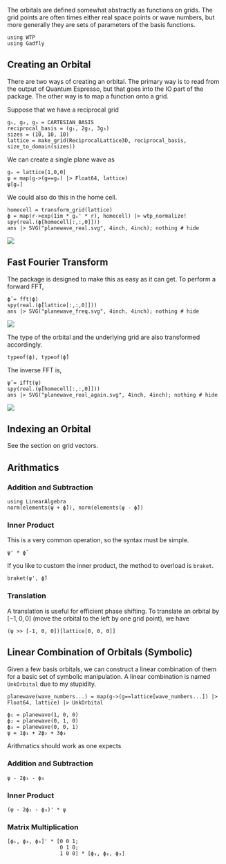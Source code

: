 The orbitals are defined somewhat abstractly as functions on grids. The grid
points are often times either real space points or wave numbers, but more generally they are sets of parameters of the basis functions.

```@setup orbital
using WTP
using Gadfly
```

## Creating an Orbital

There are two ways of creating an orbital. The primary way is to read from the output of Quantum Espresso, but that goes into the IO part of the package. 
The other way is to map a function onto a grid.

Suppose that we have a reciprocal grid
```@example orbital
g₁, g₂, g₃ = CARTESIAN_BASIS
reciprocal_basis = (g₁, 2g₂, 3g₃)
sizes = (10, 10, 10)
lattice = make_grid(ReciprocalLattice3D, reciprocal_basis, size_to_domain(sizes))
```

We can create a single plane wave as
```@example orbital
gₓ = lattice[1,0,0]
ψ = map(g->(g==gₓ) |> Float64, lattice)
ψ[gₓ]
```

We could also do this in the home cell.

```@example orbital
homecell = transform_grid(lattice)
ϕ = map(r->exp(1im * gₓ' * r), homecell) |> wtp_normalize!
spy(real.(ϕ[homecell[:,:,0]]))
ans |> SVG("planewave_real.svg", 4inch, 4inch); nothing # hide
```

![](planewave_real.svg)

## Fast Fourier Transform

The package is designed to make this as easy as it can get. To perform a forward FFT, 
```@example orbital
ϕ̂ = fft(ϕ)
spy(real.(ϕ̂[lattice[:,:,0]]))
ans |> SVG("planewave_freq.svg", 4inch, 4inch); nothing # hide
```

![](planewave_freq.svg)

The type of the orbital and the underlying grid are also transformed accordingly.
```@example orbital
typeof(ϕ), typeof(ϕ̂)
```

The inverse FFT is,
```@example orbital
ψ̂ = ifft(ψ)
spy(real.(ψ̂[homecell[:,:,0]]))
ans |> SVG("planewave_real_again.svg", 4inch, 4inch); nothing # hide
```
![](planewave_real_again.svg)

## Indexing an Orbital

See the section on grid vectors.

## Arithmatics

### Addition and Subtraction

```@example orbital
using LinearAlgebra
norm(elements(ψ + ϕ̂)), norm(elements(ψ - ϕ̂))
```

### Inner Product

This is a very common operation, so the syntax must be simple.

```@example orbital
ψ' * ϕ̂
```

If you like to custom the inner product, the method to overload is
`braket`.

```@example orbital
braket(ψ', ϕ̂)
```

### Translation

A translation is useful for efficient phase shifting.
To translate an orbital by $[-1, 0, 0]$ (move the orbital to the left by one grid point), we have

```@example orbital
(ψ >> [-1, 0, 0])[lattice[0, 0, 0]]
```

## Linear Combination of Orbitals (Symbolic)

Given a few basis orbitals, we can construct a linear combination of them for a basic set of symbolic manipulation.  A linear combination 
is named `UnkOrbital` due to my stupidity.

```@example orbital
planewave(wave_numbers...) = map(g->(g==lattice[wave_numbers...]) |> 
Float64, lattice) |> UnkOrbital

ϕ₁ = planewave(1, 0, 0)
ϕ₂ = planewave(0, 1, 0)
ϕ₃ = planewave(0, 0, 1)
ψ = 1ϕ₁ + 2ϕ₂ + 3ϕ₃
```

Arithmatics should work as one expects

### Addition and Subtraction

```@example orbital
ψ - 2ϕ₁ - ϕ₃
```

### Inner Product

```@example orbital
(ψ - 2ϕ₁ - ϕ₃)' * ψ 
```

### Matrix Multiplication

```@example orbital
[ϕ₁, ϕ₂, ϕ₃]' * [0 0 1;
                 0 1 0;
                 1 0 0] * [ϕ₁, ϕ₂, ϕ₃]

```

